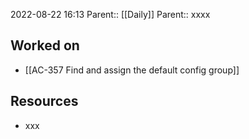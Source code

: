 2022-08-22 16:13
Parent:: [[Daily]] 
Parent:: xxxx

## Worked on

- [[AC-357 Find and assign the default config group]]

## Resources

- xxx
